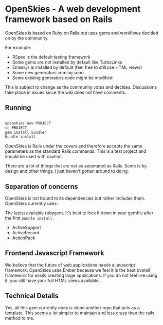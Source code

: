 # OpenSkies - A web development framework based on Rails

OpenSkies is based on Ruby on Rails but uses gems and workflows decided on by the community.

For example:

* RSpec is the default testing framework
* Some gems are not installed by default like TurboLinks
* Ember.js is installed by default (feel free to still use HTML views)
* Some new generators coming soon
* Some existing generators code might be modified

This is subject to change as the community votes and decides. Discussions take place in issues since the wiki does not have comments.

## Running

```bash

openskies new PROJECT
cd PROJECT
gem install bundler
bundle install

```

OpenSkies is Rails under the covers and therefore accepts the same parameters as the standard Rails commands.
This is a test project and should be used with caution.

There are a lot of things that are not as automated as Rails. Some is by design and other things, I just
haven't gotten around to doing. 

## Separation of concerns

OpenSkies is not bound to its dependencies but rather includes them. OpenSkies currently uses:

The latest available rubygem. It's best to lock it down in your gemfile after the first `bundle install`

* ActiveSupport
* ActiveRecord
* ActionPack

## Frontend Javascript Framework

We believe that the future of web applications needs a javascript framework. OpenSkies uses Ember because we feel it is the best overall framework for easily creating large applications.
If you do not feel like using it, you still have your full HTML views available.

## Technical Details

Yes, all this gem currently does is clone another repo that acts as a template. This seems a lot simpler to maintain and less crazy than the rails method to me. 
